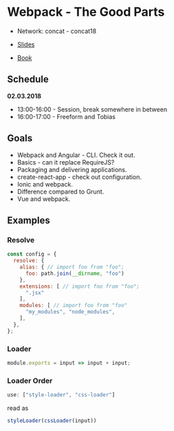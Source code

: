 # Webpack - The Good Parts

* Network: concat - concat18

* [Slides](https://presentations.survivejs.com/webpack-the-good-parts/#/1)
* [Book](https://survivejs.com/webpack/)

## Schedule

**02.03.2018**

* 13:00-16:00 - Session, break somewhere in between
* 16:00-17:00 - Freeform and Tobias

## Goals

* Webpack and Angular - CLI. Check it out.
* Basics - can it replace RequireJS?
* Packaging and delivering applications.
* create-react-app - check out configuration.
* Ionic and webpack.
* Difference compared to Grunt.
* Vue and webpack.

## Examples

### Resolve

```javascript
const config = {
  resolve: {
    alias: { // import foo from "foo";
      foo: path.join(__dirname, "foo")
    },
    extensions: [ // import foo from "foo";
      ".jsx"
    ],
    modules: [ // import foo from "foo"
      "my_modules", "node_modules",
    ],
  },
};
```

### Loader

```javascript
module.exports = input => input + input;
```

### Loader Order

```javascript
use: ["style-loader", "css-loader"]
```

read as

```javascript
styleLoader(cssLoader(input))
```
